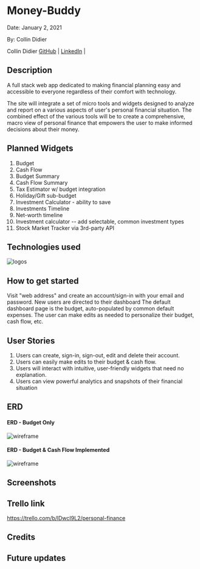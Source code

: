 # Money-Buddy

Date: January 2, 2021

By: Collin Didier

Collin Didier
[GitHub](https://github.com/CDidier80) |
[LinkedIn](https://www.linkedin.com/in/collin-didier/) |

## Description
A full stack web app dedicated to making financial planning easy and accessible to
everyone regardless of their comfort with technology.

The site will integrate a set of micro tools and widgets designed to analyze and report on a various aspects of user's personal financial situation. The combined effect of the various tools will be to create a comprehensive, macro view of  personal finance that empowers the user to make informed decisions about their money.

## Planned Widgets

1. Budget
2. Cash Flow 
3. Budget Summary
4. Cash Flow Summary
5. Tax Estimator w/ budget integration
6. Holiday/Gift sub-budget
7. Investment Calculator - ability to save 
8. Investments Timeline
9. Net-worth timeline
10. Investment calculator -- add selectable, common investment types
11. Stock Market Tracker via 3rd-party API

## Technologies used
![logos](./img/pern.png)

## How to get started
Visit "web address" and create an account/sign-in with your email and password.
New users are directed to their dashboard
The default dashboard page is the budget, auto-populated by common
default expenses. 
The user can make edits as needed to personalize their budget, cash flow, etc.

## User Stories
1. Users can create, sign-in, sign-out, edit and delete their account.
2. Users can easily make edits to their budget & cash flow. 
3. Users will interact with intuitive, user-friendly widgets that need no explanation.
4. Users can view powerful analytics and snapshots of their financial situation

## ERD
#### ERD - Budget Only
![wireframe](https://i.ibb.co/y89h3P0/76-C6-D7-D9-165-C-4409-B6-DF-7-E3-BC51-B2432.jpg)

#### ERD - Budget & Cash Flow Implemented
![wireframe](https://i.ibb.co/kSM6BmR/DF72-CC96-8-F29-45-BC-8629-0-A9-AB345509-D.jpg)

<!-- ## Wireframe
![wireframe](./img/homepage.png) -->


## Screenshots


## Trello link
https://trello.com/b/lDwcI9L2/personal-finance

## Credits

## Future updates




